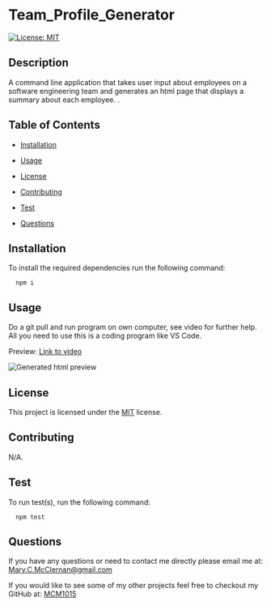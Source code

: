 # Team_Profile_Generator

 [![License: MIT](https://img.shields.io/badge/License-MIT-yellow.svg)](https://opensource.org/licenses/MIT)

  ## Description
  A command line application that takes user input about employees on a software engineering team and generates an html page that displays a summary about each employee. .
  
  ## Table of Contents
  - [Installation](#Installation)
  
  - [Usage](#Usage)
  
  - [License](#License)
  
  - [Contributing](#Contributing)
  
  - [Test](#Test)
  
  - [Questions](#Questions)
  
  ## Installation
  To install the required dependencies run the following command:
  
      npm i
      
  ## Usage
  Do a git pull and run program on own computer, see video for further help.
  All you need to use this is a coding program like VS Code. 

  Preview: 
  [Link to video]()
  

  ![Generated html preview]()
  
  ## License 
  This project is licensed under the [MIT](https://opensource.org/licenses/MIT) license.
  
  ## Contributing
  N/A.
  
  ## Test
  To run test(s), run the following command:
  
      npm test
  
  ## Questions
  If you have any questions or need to contact me directly please email me at:
  <Mary.C.McClernan@gmail.com>
  
  If you would like to see some of my other projects feel free to checkout my GitHub at:
  [MCM1015](https://github.com/MCM1015)